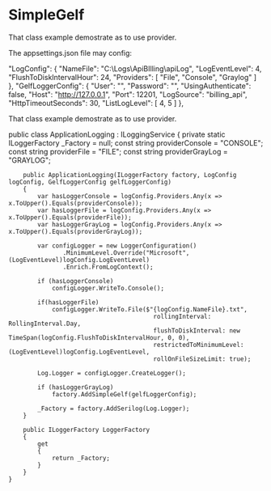 # SimpleGelf
That class example demostrate as to use provider.

The appsettings.json file may config:

"LogConfig": {
"NameFile": "C:\Logs\ApiBIlling\apiLog",
"LogEventLevel": 4,
"FlushToDiskIntervalHour": 24,
"Providers": [ "File", "Console", "Graylog" ]
},
"GelfLoggerConfig": {
"User": "",
"Password": "",
"UsingAuthenticate": false,
"Host": "http://127.0.0.1",
"Port": 12201,
"LogSource": "billing_api",
"HttpTimeoutSeconds": 30,
"ListLogLevel": [ 4, 5 ]
},

That class example demostrate as to use provider.

public class ApplicationLogging : ILoggingService
    {
        private static ILoggerFactory _Factory = null;
        const string providerConsole = "CONSOLE";
        const string providerFile = "FILE";
        const string providerGrayLog = "GRAYLOG";

        public ApplicationLogging(ILoggerFactory factory, LogConfig logConfig, GelfLoggerConfig gelfLoggerConfig)
        {
            var hasLoggerConsole = logConfig.Providers.Any(x => x.ToUpper().Equals(providerConsole));
            var hasLoggerFile = logConfig.Providers.Any(x => x.ToUpper().Equals(providerFile));
            var hasLoggerGrayLog = logConfig.Providers.Any(x => x.ToUpper().Equals(providerGrayLog));

            var configLogger = new LoggerConfiguration()
                   .MinimumLevel.Override("Microsoft", (LogEventLevel)logConfig.LogEventLevel)
                   .Enrich.FromLogContext();

            if (hasLoggerConsole)
                configLogger.WriteTo.Console();
            
            if(hasLoggerFile)
                configLogger.WriteTo.File($"{logConfig.NameFile}.txt",
                                            rollingInterval: RollingInterval.Day,
                                            flushToDiskInterval: new TimeSpan(logConfig.FlushToDiskIntervalHour, 0, 0),
                                            restrictedToMinimumLevel: (LogEventLevel)logConfig.LogEventLevel,
                                            rollOnFileSizeLimit: true);

            Log.Logger = configLogger.CreateLogger();

            if (hasLoggerGrayLog)
                factory.AddSimpleGelf(gelfLoggerConfig);

            _Factory = factory.AddSerilog(Log.Logger);
        }
     
        public ILoggerFactory LoggerFactory
        {
            get
            {
                return _Factory;
            }            
        }
    }
